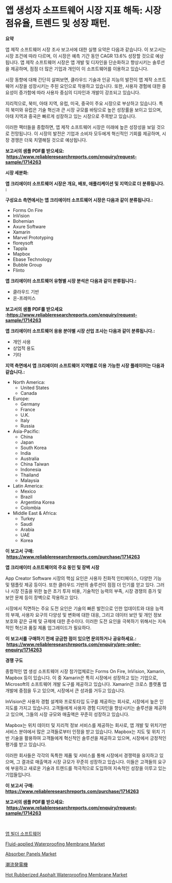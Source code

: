 <p><h1>앱 생성자 소프트웨어 시장 지표 해독: 시장 점유율, 트렌드 및 성장 패턴.</h1></p><p><strong>요약</strong></p>
<p><p>앱 제작 소프트웨어 시장 조사 보고서에 대한 실행 요약은 다음과 같습니다. 이 보고서는 시장 조건에 따라 다르며, 이 시장은 예측 기간 동안 CAGR 13.6% 성장할 것으로 예상됩니다. 앱 제작 소프트웨어 시장은 앱 개발 및 디자인을 단순화하고 향상시키는 솔루션을 제공하며, 점점 더 많은 기업과 개인이 이 소프트웨어를 이용하고 있습니다.</p><p>시장 동향에 대해 간단히 살펴보면, 클라우드 기술과 인공 지능의 발전이 앱 제작 소프트웨어 시장을 성장시키는 주된 요인으로 작용하고 있습니다. 또한, 사용자 경험에 대한 중요성이 증가함에 따라 사용자 중심의 디자인과 개발이 강조되고 있습니다.</p><p>지리적으로, 북미, 아태 지역, 유럽, 미국, 중국이 주요 시장으로 부상하고 있습니다. 특히 북미와 유럽은 기술 혁신과 큰 시장 규모를 바탕으로 높은 성장률을 보이고 있으며, 아태 지역과 중국은 빠르게 성장하고 있는 시장으로 주목받고 있습니다.</p><p>이러한 팩터들을 종합하면, 앱 제작 소프트웨어 시장은 미래에 높은 성장성을 보일 것으로 전망됩니다. 이 시장의 발전은 기업과 소비자 모두에게 혁신적인 기회를 제공하며, 시장 경쟁은 더욱 치열해질 것으로 예상됩니다.</p></p>
<p><strong>보고서의 샘플 PDF를 받으세요: &nbsp;<a href="https://www.reliableresearchreports.com/enquiry/request-sample/1714263">https://www.reliableresearchreports.com/enquiry/request-sample/1714263</a></strong></p>
<p><strong>시장 세분화:</strong></p>
<p><strong> 앱 크리에이터 소프트웨어 시장은 개요, 배포, 애플리케이션 및 지역으로 더 분류됩니다. :</strong></p>
<p><strong>구성요소 측면에서는 앱 크리에이터 소프트웨어 시장은 다음과 같이 분류됩니다.:</strong></p>
<p><ul><li>Forms On Fire</li><li>InVision</li><li>Bohemian</li><li>Axure Software</li><li>Xamarin</li><li>Marvel Prototyping</li><li>floreysoft</li><li>Tappla</li><li>Mapbox</li><li>Ebase Technology</li><li>Bubble Group</li><li>Flinto</li></ul></p>
<p><strong> 앱 크리에이터 소프트웨어 유형별 시장 분석은 다음과 같이 분류됩니다.:</strong></p>
<p><ul><li>클라우드 기반</li><li>온-프레미스</li></ul></p>
<p><strong>보고서의 샘플 PDF를 받으세요 :<a href="https://www.reliableresearchreports.com/enquiry/request-sample/1714263">https://www.reliableresearchreports.com/enquiry/request-sample/1714263</a></strong></p>
<p><strong> 앱 크리에이터 소프트웨어 응용 분야별 시장 산업 조사는 다음과 같이 분류됩니다.:</strong></p>
<p><ul><li>개인 사용</li><li>상업적 용도</li><li>기타</li></ul></p>
<p><strong>지역 측면에서 앱 크리에이터 소프트웨어 지역별로 이용 가능한 시장 플레이어는 다음과 같습니다.:</strong></p>
<p><ul>
    <li>
        North America:
        <ul>
            <li>United States</li>
            <li>Canada</li>
        </ul>
    </li>
    <li>
        Europe:
        <ul>
            <li>Germany</li>
            <li>France</li>
            <li>U.K.</li>
            <li>Italy</li>
            <li>Russia</li>
        </ul>
    </li>
    <li>
        Asia-Pacific:
        <ul>
            <li>China</li>
            <li>Japan</li>
            <li>South Korea</li>
            <li>India</li>
            <li>Australia</li>
            <li>China Taiwan</li>
            <li>Indonesia</li>
            <li>Thailand</li>
            <li>Malaysia</li>
        </ul>
    </li>
    <li>
        Latin America:
        <ul>
            <li>Mexico</li>
            <li>Brazil</li>
            <li>Argentina Korea</li>
            <li>Colombia</li>
        </ul>
    </li>
    <li>
        Middle East & Africa:
        <ul>
            <li>Turkey</li>
            <li>Saudi</li>
            <li>Arabia</li>
            <li>UAE</li>
            <li>Korea</li>
        </ul>
    </li>
    </ul></p>
<p><strong>이 보고서 구매: &nbsp;<a href="https://www.reliableresearchreports.com/purchase/1714263">https://www.reliableresearchreports.com/purchase/1714263</a></strong></p>
<p><strong>앱 크리에이터 소프트웨어의 주요 동인 및 장벽 시장</strong></p>
<p><p>App Creator Software 시장의 핵심 요인은 사용자 친화적 인터페이스, 다양한 기능 및 템플릿 제공 등이다. 또한 클라우드 기반의 솔루션이 점점 더 인기를 얻고 있다. 그러나 시장 진출을 위한 높은 초기 투자 비용, 기술적인 능력의 부족, 시장 경쟁의 증가 및 보안 문제 등이 장벽으로 작용하고 있다. </p><p>시장에서 직면하는 주요 도전 요인은 기술의 빠른 발전으로 인한 업데이트와 대응 능력의 부재, 사용자 요구의 다양성 및 변화에 대한 대응, 그리고 데이터 보안 및 개인 정보 보호와 같은 규제 및 규제에 대한 준수이다. 이러한 도전 요인을 극복하기 위해서는 지속적인 혁신과 품질 제품 업그레이드가 필요하다.</p></p>
<p><strong>이 보고서를 구매하기 전에 궁금한 점이 있으면 문의하거나 공유하세요.: &nbsp;<a href="https://www.reliableresearchreports.com/enquiry/pre-order-enquiry/1714263">https://www.reliableresearchreports.com/enquiry/pre-order-enquiry/1714263</a></strong></p>
<p><strong>경쟁 구도</strong></p>
<p><p>종합적인 앱 생성 소프트웨어 시장 참가업체로는 Forms On Fire, InVision, Xamarin, Mapbox 등이 있습니다. 이 중 Xamarin은 특히 시장에서 성장하고 있는 기업으로, Microsoft의 소프트웨어 개발 도구를 제공하고 있습니다. Xamarin은 크로스 플랫폼 앱 개발에 중점을 두고 있으며, 시장에서 큰 성과를 거두고 있습니다. </p><p>InVision은 사용자 경험 설계와 프로토타입 도구를 제공하는 회사로, 시장에서 높은 인지도를 가지고 있습니다. 고객들에게 사용자 경험 디자인을 향상시키는 솔루션을 제공하고 있으며, 그들의 시장 규모와 매출액은 꾸준히 성장하고 있습니다.</p><p>Mapbox는 위치 데이터 및 지리적 정보 서비스를 제공하는 회사로, 앱 개발 및 위치기반 서비스 분야에서 많은 고객들로부터 인정을 받고 있습니다. Mapbox는 지도 및 위치 기반 기술을 활용하여 고객들에게 혁신적인 솔루션을 제공하고 있으며, 시장에서 긍정적인 평가를 받고 있습니다.</p><p>이러한 회사들은 각각의 독특한 제품 및 서비스를 통해 시장에서 경쟁력을 유지하고 있으며, 그 결과로 매출액과 시장 규모가 꾸준히 성장하고 있습니다. 이들은 고객들의 요구에 부응하고 새로운 기술과 트렌드를 적극적으로 도입하여 지속적인 성장을 이루고 있는 기업들입니다.</p></p>
<p><strong>이 보고서 구매: &nbsp; <a href="https://www.reliableresearchreports.com/purchase/1714263">https://www.reliableresearchreports.com/purchase/1714263</a></strong></p>
<p><strong>보고서의 샘플 PDF를 받으세요: &nbsp;<a href="https://www.reliableresearchreports.com/enquiry/request-sample/1714263">https://www.reliableresearchreports.com/enquiry/request-sample/1714263</a></strong><strong></strong></p>
<p>&nbsp;</p>
<p><p><a href="https://github.com/vsr06p4p49/Market-Research-Report-List-1/blob/main/98292851461.md">앱 빌더 소프트웨어</a></p><p><a href="https://github.com/angelajermaine/Market-Research-Report-List-2/blob/main/fluid-applied-waterproofing-membrane-market.md">Fluid-applied Waterproofing Membrane Market</a></p><p><a href="https://issuu.com/reportprime-2/docs/absorber-panels-market-size-2030.pptx">Absorber Panels Market</a></p><p><a href="https://github.com/mreklxf44233/Market-Research-Report-List-1/blob/main/34061591798.md">潮流発電機</a></p><p><a href="https://github.com/provorikovar/Market-Research-Report-List-3/blob/main/hot-rubberized-asphalt-waterproofing-membrane-market.md">Hot Rubberized Asphalt Waterproofing Membrane Market</a></p></p>